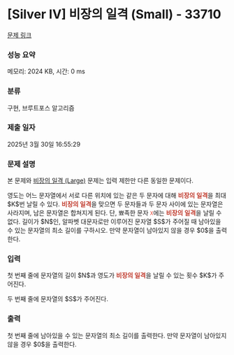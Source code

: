 # [Silver IV] 비장의 일격 (Small) - 33710 

[문제 링크](https://www.acmicpc.net/problem/33710) 

### 성능 요약

메모리: 2024 KB, 시간: 0 ms

### 분류

구현, 브루트포스 알고리즘

### 제출 일자

2025년 3월 30일 16:55:29

### 문제 설명

<p>본 문제와 <a href="/problem/33716">비장의 일격 (Large)</a> 문제는 입력 제한만 다른 동일한 문제이다.</p>

<p>영도는 어느 문자열에서 서로 다른 위치에 있는 같은 두 문자에 대해 <strong><span style="color:#c0392b;">비장의 일격</span></strong>을 최대 $K$번 날릴 수 있다. <span style="color:#c0392b;"><strong>비장의 일격</strong></span>을 맞으면 두 문자들과 두 문자 사이에 있는 문자열은 사라지며, 남은 문자열은 합쳐지게 된다. 단, 뾰족한 문자 <span style="color:#e74c3c;"><code>X</code></span>에는 <span style="color:#c0392b;"><strong>비장의 일격</strong></span>을 날릴 수 없다. 길이가 $N$인, 알파벳 대문자로만 이루어진 문자열 $S$가 주어질 때 남아있을 수 있는 문자열의 최소 길이를 구하시오. 만약 문자열이 남아있지 않을 경우 $0$을 출력한다.</p>

### 입력 

 <p>첫 번째 줄에 문자열의 길이 $N$과 영도가 <span style="color:#c0392b;"><strong>비장의 일격</strong></span>을 날릴 수 있는 횟수 $K$가 주어진다.</p>

<p>두 번째 줄에 문자열의 $S$가 주어진다.</p>

### 출력 

 <p>첫 번째 줄에 남아있을 수 있는 문자열의 최소 길이를 출력한다. 만약 문자열이 남아있지 않을 경우 $0$을 출력한다.</p>

